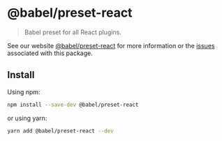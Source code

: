 # @babel/preset-react

> Babel preset for all React plugins.

See our website [@babel/preset-react](https://babeljs.io/docs/babel-preset-react) for more
information or
the [issues](https://github.com/babel/babel/issues?utf8=%E2%9C%93&q=is%3Aissue+label%3A%22area%3A%20react%22+is%3Aopen)
associated with this package.

## Install

Using npm:

```sh
npm install --save-dev @babel/preset-react
```

or using yarn:

```sh
yarn add @babel/preset-react --dev
```

